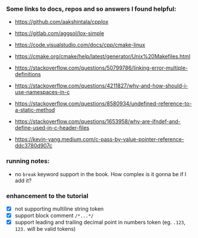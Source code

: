### Some links to docs, repos and so answers I found helpful: 

* https://github.com/aakshintala/cpplox

* https://gitlab.com/aggsol/lox-simple

* https://code.visualstudio.com/docs/cpp/cmake-linux

* https://cmake.org/cmake/help/latest/generator/Unix%20Makefiles.html

* https://stackoverflow.com/questions/50799786/linking-error-multiple-definitions

* https://stackoverflow.com/questions/4211827/why-and-how-should-i-use-namespaces-in-c

* https://stackoverflow.com/questions/8580934/undefined-reference-to-a-static-method

* https://stackoverflow.com/questions/1653958/why-are-ifndef-and-define-used-in-c-header-files

* https://kevin-yang.medium.com/c-pass-by-value-pointer-reference-ddc3780d907c

### running notes: 

* no ```break``` keyword support in the book. How complex is it gonna be if I add it?

### enhancement to the tutorial

* [x] not supporting multiline string token
* [x] support block comment ```/*...*/```
* [x] support leading and trailing decimal point in numbers token (eg. ```.123```, ```123.``` will be valid tokens)